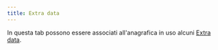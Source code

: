 ```yaml
---
title: Extra data
---
```


In questa tab possono essere associati all'anagrafica in uso alcuni [Extra data](/docs/configurations/utility/extra-data/extradata/new-extradata).